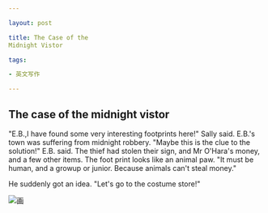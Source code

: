 ```yaml
---

layout: post

title: The Case of the 
Midnight Vistor

tags:

- 英文写作

---
```


## The case of the midnight vistor

"E.B.,I have found some very interesting footprints here!" Sally said. E.B.'s town was suffering from midnight robbery. "Maybe this is the clue to the solution!" E.B. said. The thief had stolen their sign, and Mr O'Hara's money, and a few other items. The foot print looks like an animal paw. "It must be human, and a growup or junior. Because animals can't steal money."

He suddenly got an idea. "Let's go to the costume store!"
 
![画]({{"/media/IMG_20190128_120503.jpg"|absolute_url}})

